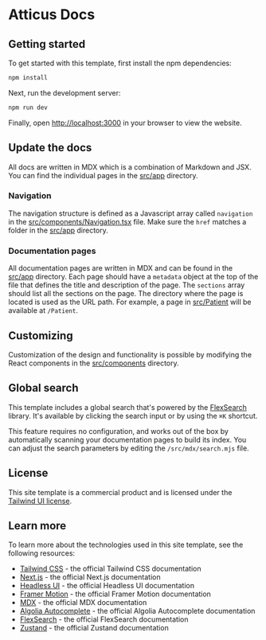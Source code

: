 # Atticus Docs

## Getting started

To get started with this template, first install the npm dependencies:

```bash
npm install
```

Next, run the development server:

```bash
npm run dev
```

Finally, open [http://localhost:3000](http://localhost:3000) in your browser to view the website.

## Update the docs

All docs are written in MDX which is a combination of Markdown and JSX. You can find the individual pages in the [src/app](src/app) directory.

### Navigation

The navigation structure is defined as a Javascript array called `navigation` in the [src/components/Navigation.tsx](src/components/Navigations/tsx) file.
Make sure the `href` matches a folder in the [src/app](src/app) directory.

### Documentation pages

All documentation pages are written in MDX and can be found in the [src/app](src/app) directory. Each page should have a `metadata` object at the top of the file that defines the title and description of the page. The `sections` array should list all the sections on the page.
The directory where the page is located is used as the URL path. For example, a page in [src/Patient](src/Patient) will be available at `/Patient`.

## Customizing

Customization of the design and functionality is possible by modifying the React components in the [src/components](src/components) directory.

## Global search

This template includes a global search that's powered by the [FlexSearch](https://github.com/nextapps-de/flexsearch) library. It's available by clicking the search input or by using the `⌘K` shortcut.

This feature requires no configuration, and works out of the box by automatically scanning your documentation pages to build its index. You can adjust the search parameters by editing the `/src/mdx/search.mjs` file.

## License

This site template is a commercial product and is licensed under the [Tailwind UI license](https://tailwindui.com/license).

## Learn more

To learn more about the technologies used in this site template, see the following resources:

- [Tailwind CSS](https://tailwindcss.com/docs) - the official Tailwind CSS documentation
- [Next.js](https://nextjs.org/docs) - the official Next.js documentation
- [Headless UI](https://headlessui.dev) - the official Headless UI documentation
- [Framer Motion](https://www.framer.com/docs/) - the official Framer Motion documentation
- [MDX](https://mdxjs.com/) - the official MDX documentation
- [Algolia Autocomplete](https://www.algolia.com/doc/ui-libraries/autocomplete/introduction/what-is-autocomplete/) - the official Algolia Autocomplete documentation
- [FlexSearch](https://github.com/nextapps-de/flexsearch) - the official FlexSearch documentation
- [Zustand](https://docs.pmnd.rs/zustand/getting-started/introduction) - the official Zustand documentation
